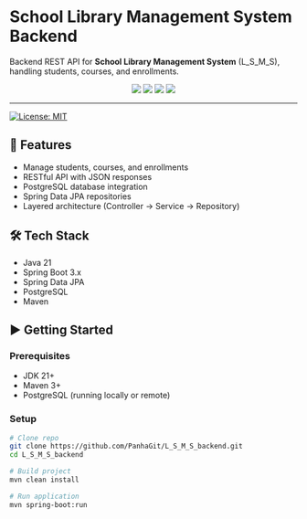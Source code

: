 # School Library Management System Backend

Backend REST API for **School Library Management System** (L_S_M_S), handling students, courses, and enrollments.

<p align="center">
  <img src="https://img.shields.io/badge/Spring%20Boot-6DB33F?style=for-the-badge&logo=springboot&logoColor=white" />
  <img src="https://img.shields.io/badge/PostgreSQL-336791?style=for-the-badge&logo=postgresql&logoColor=white" />
  <img src="https://img.shields.io/badge/Java-ED8B00?style=for-the-badge&logo=openjdk&logoColor=white" />
  <img src="https://img.shields.io/badge/Maven-C71A36?style=for-the-badge&logo=apachemaven&logoColor=white" />
</p>


---
  [![License: MIT](https://img.shields.io/badge/License-MIT-yellow.svg)](LICENSE)

## 🚀 Features
- Manage students, courses, and enrollments
- RESTful API with JSON responses
- PostgreSQL database integration
- Spring Data JPA repositories
- Layered architecture (Controller → Service → Repository)

## 🛠️ Tech Stack
- Java 21
- Spring Boot 3.x
- Spring Data JPA
- PostgreSQL
- Maven

## ▶️ Getting Started

### Prerequisites
- JDK 21+
- Maven 3+
- PostgreSQL (running locally or remote)

### Setup
```bash
# Clone repo
git clone https://github.com/PanhaGit/L_S_M_S_backend.git
cd L_S_M_S_backend

# Build project
mvn clean install

# Run application
mvn spring-boot:run
